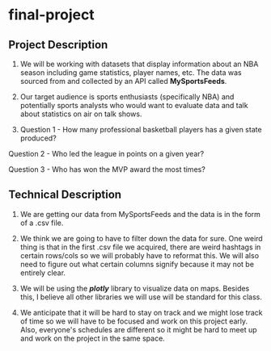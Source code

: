# final-project

## Project Description

1. We will be working with datasets that display information about an NBA season including game statistics, player names, etc. The data was sourced from and collected by an API called **MySportsFeeds**.

2. Our target audience is sports enthusiasts (specifically NBA) and potentially sports analysts who would want to evaluate data and talk about statistics on air on talk shows.

3. Question 1 - How many professional basketball players has a given state produced?

Question 2 - Who led the league in points on a given year?

Question 3 - Who has won the MVP award the most times?

## Technical Description

1. We are getting our data from MySportsFeeds and the data is in the form of a .csv file.

2. We think we are going to have to filter down the data for sure. One weird thing is that in the first .csv file we acquired, there are weird hashtags in certain rows/cols so we will probably have to reformat this. We will also need to figure out what certain columns signify because it may not be entirely clear.

3. We will be using the **_plotly_** library to visualize data on maps. Besides this, I believe all other libraries we will use will be standard for this class.

4. We anticipate that it will be hard to stay on track and we might lose track of time so we will have to be focused and work on this project early. Also, everyone's schedules are different so it might be hard to meet up and work on the project in the same space.

